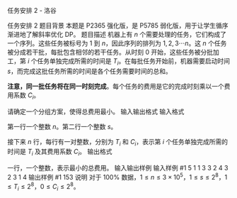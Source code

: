 



任务安排 2 - 洛谷














任务安排 2
题目背景
本题是 P2365 强化版，是 P5785 弱化版，用于让学生循序渐进地了解斜率优化 DP。
题目描述
机器上有 $n$ 个需要处理的任务，它们构成了一个序列。这些任务被标号为 $1$ 到 $n$，因此序列的排列为 $1 , 2 , 3 \cdots n$。这 $n$ 个任务被分成若干批，每批包含相邻的若干任务。从时刻 $0$ 开始，这些任务被分批加工，第 $i$ 个任务单独完成所需的时间是 $T_i$。在每批任务开始前，机器需要启动时间 $s$，而完成这批任务所需的时间是各个任务需要时间的总和。

**注意，同一批任务将在同一时刻完成**。每个任务的费用是它的完成时刻乘以一个费用系数 $C_i$。

请确定一个分组方案，使得总费用最小。
输入输出格式
输入格式

第一行一个整数 $n$。第二行一个整数 $s$。

接下来 $n$ 行，每行有一对整数，分别为 $T_i$ 和 $C_i$，表示第 $i$ 个任务单独完成所需的时间是 $T_i$ 及其费用系数 $C_i$。
输出格式

一行，一个整数，表示最小的总费用。
输入输出样例
输入样例 #1
5
1
1 3
3 2
4 3
2 3
1 4
输出样例 #1
153
说明
对于 $100\%$ 数据，$1 \le n \le 3 \times 10^5$，$1 \le s \le 2^8$，$1\le T_i \le 2^8$，$0 \le C_i \le 2^8$。






